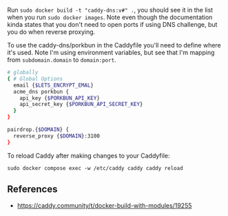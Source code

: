 Run `sudo docker build -t "caddy-dns:v#" .`, you should see it in the list when you run `sudo docker images`. Note even though the documentation kinda states that you don't need to open ports if using DNS challenge, but you do when reverse proxying. 

To use the caddy-dns/porkbun in the Caddyfile you'll need to define where it's used. Note I'm using environment variables, but see that I'm mapping from `subdomain.domain` to `domain:port`.

```bash
# globally
{ # Global Options
  email {$LETS_ENCRYPT_EMAL}
  acme_dns porkbun {
    api_key {$PORKBUN_API_KEY}
    api_secret_key {$PORKBUN_API_SECRET_KEY}
  }
}

pairdrop.{$DOMAIN} {
  reverse_proxy {$DOMAIN}:3100
}
```

To reload Caddy after making changes to your Caddyfile:

```
sudo docker compose exec -w /etc/caddy caddy caddy reload
```

## References

- https://caddy.community/t/docker-build-with-modules/19255

